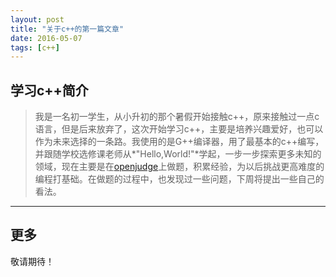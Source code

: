 ```yaml
---
layout: post
title: "关于c++的第一篇文章"
date: 2016-05-07
tags: [c++]
---
```


## 学习c++简介
>我是一名初一学生，从小升初的那个暑假开始接触c++，原来接触过一点c语言，但是后来放弃了，这次开始学习c++，主要是培养兴趣爱好，也可以作为未来选择的一条路。我使用的是G++编译器，用了最基本的c++编写，并跟随学校选修课老师从*"Hello,World!"*学起，一步一步探索更多未知的领域，现在主要是在[openjudge][openjudgelink]上做题，积累经验，为以后挑战更高难度的编程打基础。在做题的过程中，也发现过一些问题，下周将提出一些自己的看法。

***

## 更多

敬请期待！

[openjudgelink]:http://noi.openjudge.cn
